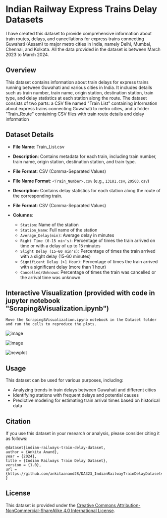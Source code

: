 # Indian Railway Express Trains Delay Datasets 
I have created  this dataset to provide comprehensive information about train routes, delays, and cancellations for express trains connecting Guwahati (Assam) to major metro cities in India, namely Delhi, Mumbai, Chennai, and Kolkata. All the data provided in the dataset is between March 2023  to March 2024.



## Overview

This dataset contains information about train delays for express trains running between Guwahati and various cities in India. It includes details such as train number, train name, origin station, destination station, train type, and delay statistics at each station along the route.
The dataset consists of two parts: a CSV file named "Train List" containing information about express trains connecting Guwahati to metro cities, and a folder "Train_Route" containing CSV files with train route details and delay information

## Dataset Details

- **File Name**: Train_List.csv
- **Description**: Contains metadata for each train, including train number, train name, origin station, destination station, and train type.
- **File Format**: CSV (Comma-Separated Values)

- **File Name Format**: `<Train_Number>.csv` (e.g., `13181.csv`, `20503.csv`)
- **Description**: Contains delay statistics for each station along the route of the corresponding train.
- **File Format**: CSV (Comma-Separated Values)
- **Columns**:
  - `Station`: Name of the station
  - `Station_Name`: Full name of the station
  - `Average_Delay(min)`: Average delay in minutes
  - `Right Time (0-15 min's)`: Percentage of times the train arrived on time or with a delay of up to 15 minutes
  - `Slight Delay (15-60 min's)`: Percentage of times the train arrived with a slight delay (15-60 minutes)
  - `Significant Delay (>1 Hour)`: Percentage of times the train arrived with a significant delay (more than 1 hour)
  - `Cancelled/Unknown`: Percentage of times the train was cancelled or the arrival time was unknown


## Interactive Visualization (provided with code in jupyter notebook "Scraping&Visualization.ipynb")
```
Move the Scraping&Visualization.ipynb notebook in the Dataset folder and run the cells to reproduce the plots.
```

![image](https://github.com/ankitaanand28/DA323_IndianRailwayTrainDelayDatasets/assets/95133586/fdcc6acc-56b5-4670-8625-afc3501136a6)



![image](https://github.com/ankitaanand28/DA323_IndianRailwayTrainDelayDatasets/assets/95133586/0a3b90ef-8cfe-41db-855b-ee5fff13efdc)

![newplot](https://github.com/ankitaanand28/DA323_IndianRailwayTrainDelayDatasets/assets/95133586/df1c2fe5-e06d-431d-b9ef-e8fe4002703b)

## Usage

This dataset can be used for various purposes, including:

- Analyzing trends in train delays between Guwahati and different cities
- Identifying stations with frequent delays and potential causes
- Predictive modeling for estimating train arrival times based on historical data

## Citation

If you use this dataset in your research or analysis, please consider citing it as follows:
```
@dataset{indian-railways-train-delay-dataset,
author = {Ankita Anand},
year = {2024},
title = {Indian Railways Train Delay Dataset},
version = {1.0},
url = {https://github.com/ankitaanand28/DA323_IndianRailwayTrainDelayDatasets}
}
```

## License

This dataset is provided under the [Creative Commons Attribution-NonCommercial-ShareAlike 4.0 International License](https://creativecommons.org/licenses/by-nc-sa/4.0/).




